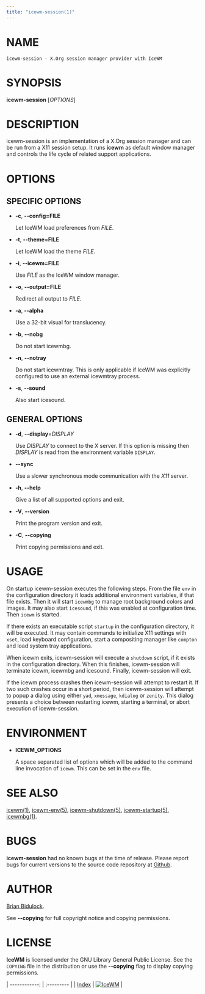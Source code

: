 ```yaml
---
title: "icewm-session(1)"
---
```

# NAME

    icewm-session - X.Org session manager provider with IceWM

# SYNOPSIS

**icewm-session** \[_OPTIONS_\]

# DESCRIPTION

icewm-session is an implementation of a X.Org session manager and can be
run from a X11 session setup. It runs **icewm** as default window manager
and controls the life cycle of related support applications.

# OPTIONS

## SPECIFIC OPTIONS

- **-c**, **--config=FILE**

    Let IceWM load preferences from _FILE_.

- **-t**, **--theme=FILE**

    Let IceWM load the theme _FILE_.

- **-i**, **--icewm=FILE**

    Use _FILE_ as the IceWM window manager.

- **-o**, **--output=FILE**

    Redirect all output to _FILE_.

- **-a**, **--alpha**

    Use a 32-bit visual for translucency.

- **-b**, **--nobg**

    Do not start icewmbg.

- **-n**, **--notray**

    Do not start icewmtray.
    This is only applicable if IceWM was explicitly configured
    to use an external icewmtray process.

- **-s**, **--sound**

    Also start icesound.

## GENERAL OPTIONS

- **-d**, **--display**=_DISPLAY_

    Use _DISPLAY_ to connect to the X server.
    If this option is missing then _DISPLAY_
    is read from the environment variable `DISPLAY`.

- **--sync**

    Use a slower synchronous mode communication with the _X11_ server.

- **-h**, **--help**

    Give a list of all supported options and exit.

- **-V**, **--version**

    Print the program version and exit.

- **-C**, **--copying**

    Print copying permissions and exit.

# USAGE

On startup icewm-session executes the following steps.
From the file `env` in the configuration directory
it loads additional environment variables, if that file exists.
Then it will start `icewmbg` to manage root background colors and images.
It may also start `icesound`, if this was enabled at configuration time.
Then `icewm` is started.

If there exists an executable script `startup` in the configuration
directory, it will be executed. It may contain commands to initialize X11
settings with `xset`, load keyboard configuration, start a compositing
manager like `compton` and load system tray applications.

When icewm exits, icewm-session will execute a `shutdown` script,
if it exists in the configuration directory.
When this finishes, icewm-session will terminate icewm, icewmbg
and icesound. Finally, icewm-session will exit.

If the icewm process crashes then icewm-session will attempt to restart
it. If two such crashes occur in a short period, then icewm-session will
attempt to popup a dialog using either `yad`, `xmessage`, `kdialog`
or `zenity`.  This dialog presents a choice between restarting icewm,
starting a terminal, or abort execution of icewm-session.

# ENVIRONMENT

- **ICEWM\_OPTIONS**

    A space separated list of options which will be added to the command
    line invocation of `icewm`. This can be set in the `env` file.

# SEE ALSO

[icewm(1)](icewm),
[icewm-env(5)](icewm-env),
[icewm-shutdown(5)](icewm-shutdown),
[icewm-startup(5)](icewm-startup),
[icewmbg(1)](icewmbg).

# BUGS

**icewm-session** had no known bugs at the time of release.  Please report bugs
for current versions to the source code repository at
[Github](https://github.com/bbidulock/icewm/issues).

# AUTHOR

[Brian Bidulock](mailto:bidulock@openss7.org).

See **--copying** for full copyright notice and copying permissions.

# LICENSE

**IceWM** is licensed under the GNU Library General Public License.
See the `COPYING` file in the distribution or use the **--copying** flag
to display copying permissions.

| ------------: | :--------- |
| [Index](/man) | [![IceWM](/images/logom.jpg "ice-wm.org")](https://ice-wm.org "ice-wm.org") |

